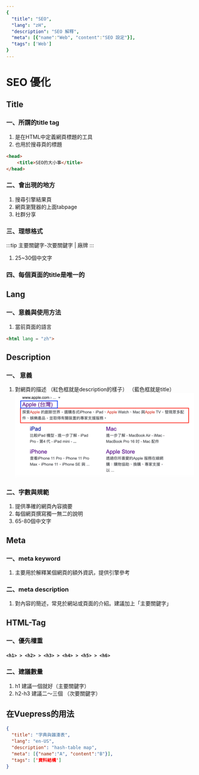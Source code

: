 ```yaml
---
{
  "title": "SEO",
  "lang": "zH",
  "description": "SEO 解釋",
  "meta": [{"name":"Web", "content":"SEO 設定"}],
  "tags": ['Web']
}
---
```

# SEO 優化

## Title
### 一、所謂的title tag
1. 是在HTML中定義網頁標題的工具
2. 也用於搜尋頁的標題
```html
<head>
    <title>SEO的大小事</title>
</head>
```
### 二、會出現的地方
1. 搜尋引擎結果頁
2. 網頁瀏覽器的上面tabpage
3. 社群分享

### 三、理想格式
:::tip
主要關鍵字-次要關鍵字 | 廠牌
:::
1. 25~30個中文字
### 四、每個頁面的title是唯一的


## Lang
### 一、意義與使用方法
1. 當前頁面的語言
```html
<html lang = "zh">
```

## Description
### 一、 意義
1. 對網頁的描述
（紅色框就是description的樣子）
（藍色框就是title）
![title and description](./img/title-description.png)

### 二、字數與規範
1. 提供準確的網頁內容摘要
2. 每個網頁撰寫獨一無二的說明
3. 65-80個中文字

## Meta
### 一、meta keyword
1. 主要用於解釋某個網頁的額外資訊，提供引擎參考

### 二、meta description
1. 對內容的簡述，常見於網站或頁面的介紹。建議加上「主要關鍵字」

## HTML-Tag
### 一、優先權重
#### `<h1> > <h2> > <h3> > <h4> > <h5> > <h6>` 

### 二、建議數量
1. h1 建議一個就好（主要關鍵字）
2. h2-h3 建議二～三個 （次要關鍵字）

## 在Vuepress的用法
```json
{
  "title": "字典與雜湊表",
  "lang": "en-US",
  "description": "hash-table map",
  "meta": [{"name":"A", "content":"B"}],
  "tags": ['資料結構']
}
```
